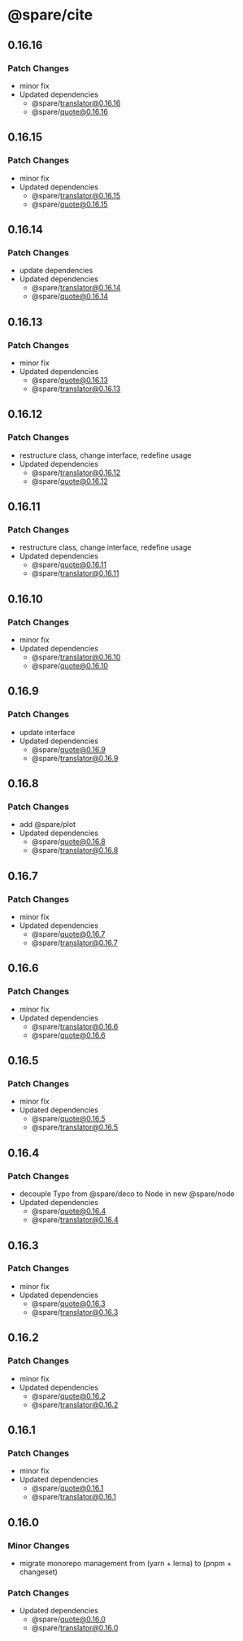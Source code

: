 # @spare/cite

## 0.16.16

### Patch Changes

- minor fix
- Updated dependencies
  - @spare/translator@0.16.16
  - @spare/quote@0.16.16

## 0.16.15

### Patch Changes

- minor fix
- Updated dependencies
  - @spare/translator@0.16.15
  - @spare/quote@0.16.15

## 0.16.14

### Patch Changes

- update dependencies
- Updated dependencies
  - @spare/translator@0.16.14
  - @spare/quote@0.16.14

## 0.16.13

### Patch Changes

- minor fix
- Updated dependencies
  - @spare/quote@0.16.13
  - @spare/translator@0.16.13

## 0.16.12

### Patch Changes

- restructure class, change interface, redefine usage
- Updated dependencies
  - @spare/translator@0.16.12
  - @spare/quote@0.16.12

## 0.16.11

### Patch Changes

- restructure class, change interface, redefine usage
- Updated dependencies
  - @spare/quote@0.16.11
  - @spare/translator@0.16.11

## 0.16.10

### Patch Changes

- minor fix
- Updated dependencies
  - @spare/translator@0.16.10
  - @spare/quote@0.16.10

## 0.16.9

### Patch Changes

- update interface
- Updated dependencies
  - @spare/quote@0.16.9
  - @spare/translator@0.16.9

## 0.16.8

### Patch Changes

- add @spare/plot
- Updated dependencies
  - @spare/quote@0.16.8
  - @spare/translator@0.16.8

## 0.16.7

### Patch Changes

- minor fix
- Updated dependencies
  - @spare/quote@0.16.7
  - @spare/translator@0.16.7

## 0.16.6

### Patch Changes

- minor fix
- Updated dependencies
  - @spare/translator@0.16.6
  - @spare/quote@0.16.6

## 0.16.5

### Patch Changes

- minor fix
- Updated dependencies
  - @spare/quote@0.16.5
  - @spare/translator@0.16.5

## 0.16.4

### Patch Changes

- decouple Typo from @spare/deco to Node in new @spare/node
- Updated dependencies
  - @spare/quote@0.16.4
  - @spare/translator@0.16.4

## 0.16.3

### Patch Changes

- minor fix
- Updated dependencies
  - @spare/quote@0.16.3
  - @spare/translator@0.16.3

## 0.16.2

### Patch Changes

- minor fix
- Updated dependencies
  - @spare/quote@0.16.2
  - @spare/translator@0.16.2

## 0.16.1

### Patch Changes

- minor fix
- Updated dependencies
  - @spare/quote@0.16.1
  - @spare/translator@0.16.1

## 0.16.0

### Minor Changes

- migrate monorepo management from (yarn + lerna) to (pnpm + changeset)

### Patch Changes

- Updated dependencies
  - @spare/quote@0.16.0
  - @spare/translator@0.16.0
